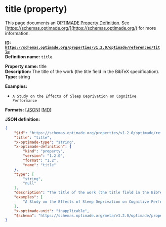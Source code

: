 # title (property)
This page documents an [OPTIMADE](https://www.optimade.org/) [Property Definition](https://schemas.optimade.org/#definitions). See [https://schemas.optimade.org/](https://schemas.optimade.org/) for more information.

**ID: [`https://schemas.optimade.org/properties/v1.2.0/optimade/references/title`](https://schemas.optimade.org/properties/v1.2.0/optimade/references/title)**  
**Definition name:** `title`

**Property name:** title  
**Description:** The title of the work (the title field in the BibTeX specification).  
**Type:** string  



**Examples:**

- `A Study on the Effects of Sleep Deprivation on Cognitive Performance`

**Formats:** [[JSON](title.json)] [[MD](title.md)]

**JSON definition:**

``` json
{
    "$id": "https://schemas.optimade.org/properties/v1.2.0/optimade/references/title",
    "title": "title",
    "x-optimade-type": "string",
    "x-optimade-definition": {
        "kind": "property",
        "version": "1.2.0",
        "format": "1.2",
        "name": "title"
    },
    "type": [
        "string",
        "null"
    ],
    "description": "The title of the work (the title field in the BibTeX specification).",
    "examples": [
        "A Study on the Effects of Sleep Deprivation on Cognitive Performance"
    ],
    "x-optimade-unit": "inapplicable",
    "$schema": "https://schemas.optimade.org/meta/v1.2.0/optimade/property_definition.md"
}
```